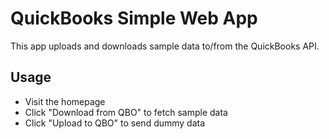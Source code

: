 
# QuickBooks Simple Web App

This app uploads and downloads sample data to/from the QuickBooks API.

## Usage

- Visit the homepage
- Click "Download from QBO" to fetch sample data
- Click "Upload to QBO" to send dummy data
